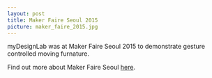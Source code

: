 ```yaml
---
layout: post
title: Maker Faire Seoul 2015
picture: maker_faire_2015.jpg
---
```


myDesignLab was at Maker Faire Seoul 2015 to demonstrate gesture controlled moving furnature.

Find out more about Maker Faire Seoul <a href = "http://www.make.co.kr/?page_id=1336">here</a>.